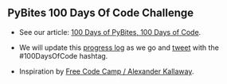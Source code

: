 ## PyBites 100 Days Of Code Challenge

* See our article: [100 Days of PyBites, 100 Days of Code](https://pybit.es/special-100days).

* We will update this [progress log](LOG.md) as we go and [tweet](https://twitter.com/pybites) with the #100DaysOfCode hashtag.

* Inspiration by [Free Code Camp / Alexander Kallaway](https://medium.freecodecamp.com/join-the-100daysofcode-556ddb4579e4#.qmiel1bhd).
